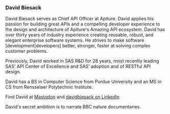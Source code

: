 ### David Biesack

David Biesack serves as Chief API Officer at Apiture. David applies his passion for building great APIs and a compelling developer experience to the design and architecture of Apiture's Amazing API ecosystem. David has over thirty years of industry experience creating reusable, robust, and elegant enterprise software systems. He strives to make software [development|developers] better, stronger, faster at solving complex customer problems.  

Previously, David worked in SAS R&D for 28 years, most recently leading SAS' API Center of Excellence and SAS’ adoption and of RESTful API design.

David has a BS in Computer Science from Purdue University and an MS in CS from Rensselaer Polytechnic Institute. 


Find David at <a rel="me" href="https://mastodon.social/@DavidBiesack">Mastodon</a>
and <a href="https://www.linkedin.com/in/davidbiesack/">davidbiesack on LinkedIn</a>

David's secret ambition is to narrate BBC nature documentaries. 
<!-- this is a special tag for Mastadon to mark this profile as verified.
Unfortunately, GitHub strips it if I save it as normal Markdown link,
so I link normally above and then tunnel the needed link text via a tag property -->
<span align='<a rel="me" href="https://mastodon.social/@DavidBiesack"></a>'/>
